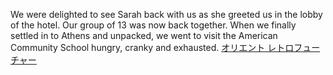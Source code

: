 We were delighted to see Sarah back with us as she greeted us in the lobby of the hotel. Our group of 13 was now back together. When we finally settled in to Athens and unpacked, we went to visit the American Community School hungry, cranky and exhausted.
 <a href="http://www.kentvilleflowersandweddingdecor.com/jpwatchonline.asp?cheap=products-c277.html" title="オリエント レトロフューチャー">オリエント レトロフューチャー</a>